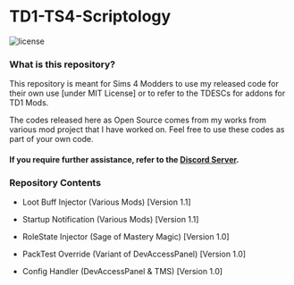# TD1-TS4-Scriptology

![license](https://img.shields.io/github/license/TwelfthDoctor1/TD1-TS4-Scriptology?color=blueviolet&label=open-src-scripts-license)

### What is this repository?

This repository is meant for Sims 4 Modders to use my released code for their own use [under MIT License] or to refer to the TDESCs for addons for TD1 Mods.

The codes released here as Open Source comes from my works from various mod project that I have worked on. Feel free to use these codes as part of your own code.

#### If you require further assistance, refer to the [Discord Server](https://discord.gg/waHpcSHZwb).

### Repository Contents

* Loot Buff Injector (Various Mods) [Version 1.1]

* Startup Notification (Various Mods) [Version 1.1]

* RoleState Injector (Sage of Mastery Magic) [Version 1.0]

* PackTest Override (Variant of DevAccessPanel) [Version 1.0]

* Config Handler (DevAccessPanel & TMS) [Version 1.0]
